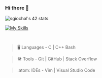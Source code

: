 ### Hi there 👋
![sgiochal's 42 stats](https://badge.mediaplus.ma/greenbinary/sgiochal?1337Badge=off&42Network=off&UM6P=off)

[![My Skills](https://skillicons.dev/icons?i=c,cpp,bash,vim,vscode,stackoverflow,github,git)](https://skillicons.dev)

<br>

> :desktop_computer:  Languages - C | C++  Bash 

> :hammer_and_wrench:  Tools - Git | GitHub | Stack Overflow

> :atom:  IDEs - Vim | Visual Studio Code

<br>
<!--
**spirogio/spirogio** is a ✨ _special_ ✨ repository because its `README.md` (this file) appears on your GitHub profile.

Here are some ideas to get you started:

- 🔭 I’m currently working on ...
- 🌱 I’m currently learning ...
- 👯 I’m looking to collaborate on ...
- 🤔 I’m looking for help with ...
- 💬 Ask me about ...
- 📫 How to reach me: ...
- 😄 Pronouns: ...
- ⚡ Fun fact: ...
-->
